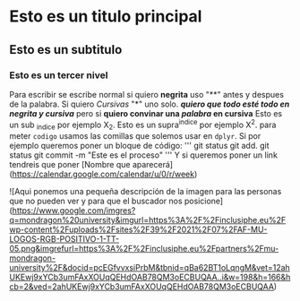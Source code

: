 # Esto es un titulo principal
## Esto es un subtitulo
### Esto es un tercer nivel

Para escribir se escribe normal si quiero **negrita** uso "**" antes y despues de la palabra. Si quiero *Cursivas* "*" uno solo.
***quiero que todo esté todo en negrita y cursiva*** pero si **quiero convinar una _palabra_ en cursiva**
Esto es un sub <sub>indice</sub> por ejemplo X<sub>2</sub>.
Esto es un supra<sup>indice</sup> por ejemplo X<sup>2</sup>.
para meter `codigo` usamos las comillas que solemos usar en `dplyr`. Si por ejemplo queremos poner un bloque de código:
'''
git status
git add.
git status
git commit -m "Este es el proceso"
'''
Y si queremos poner un link tendreis que poner [Nombre que aparecerá] (https://calendar.google.com/calendar/u/0/r/week)

![Aqui ponemos una pequeña descripción de la imagen para las personas que no pueden ver y para que el buscador nos posicione] (https://www.google.com/imgres?q=mondragon%20university&imgurl=https%3A%2F%2Finclusiphe.eu%2Fwp-content%2Fuploads%2Fsites%2F39%2F2021%2F07%2FAF-MU-LOGOS-RGB-POSITIVO-1-TT-05.png&imgrefurl=https%3A%2F%2Finclusiphe.eu%2Fpartners%2Fmu-mondragon-university%2F&docid=pcEGfvvxsiPrbM&tbnid=qBa62BT1oLqngM&vet=12ahUKEwj9xYCb3umFAxXOUqQEHdOAB78QM3oECBUQAA..i&w=198&h=166&hcb=2&ved=2ahUKEwj9xYCb3umFAxXOUqQEHdOAB78QM3oECBUQAA)
